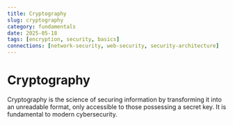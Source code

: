 ```yaml
---
title: Cryptography
slug: cryptography
category: fundamentals
date: 2025-05-18
tags: [encryption, security, basics]
connections: [network-security, web-security, security-architecture]
---
```


# Cryptography

Cryptography is the science of securing information by transforming it into an unreadable format, only accessible to those possessing a secret key. It is fundamental to modern cybersecurity.
